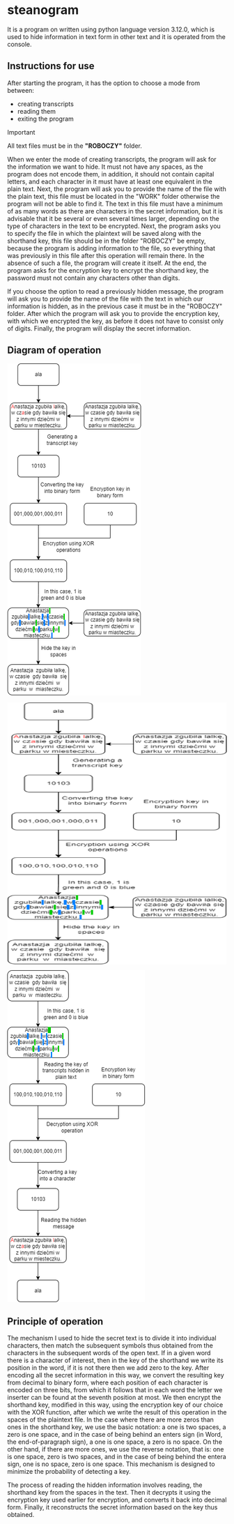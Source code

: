 # steanogram

It is a program on written using python language version 3.12.0, which is used to hide information in text form in other text and it is operated from the console.

## Instructions for use

After starting the program, it has the option to choose a mode from between:
* creating transcripts 
* reading them
* exiting the program

> [!IMPORTANT]
> All text files must be in the **"ROBOCZY"** folder.

When we enter the mode of creating transcripts, the program will ask for the information we want to hide. It must not have any spaces, as the program does not encode them, in addition, it should not contain capital letters, and each character in it must have at least one equivalent in the plain text. Next, the program will ask you to provide the name of the file with the plain text, this file must be located in the "WORK" folder otherwise the program will not be able to find it. The text in this file must have a minimum of as many words as there are characters in the secret information, but it is advisable that it be several or even several times larger, depending on the type of characters in the text to be encrypted. Next, the program asks you to specify the file in which the plaintext will be saved along with the shorthand key, this file should be in the folder "ROBOCZY" be empty, because the program is adding information to the file, so everything that was previously in this file after this operation will remain there. In the absence of such a file, the program will create it itself. At the end, the program asks for the encryption key to encrypt the shorthand key, the password must not contain any characters other than digits.

If you choose the option to read a previously hidden message, the program will ask you to provide the name of the file with the text in which our information is hidden, as in the previous case it must be in the "ROBOCZY" folder. After which the program will ask you to provide the encryption key, with which we encrypted the key, as before it does not have to consist only of digits. Finally, the program will display the secret information.

## Diagram of operation
![Diagram_ukrywania.png](Diagram_ukrywania.png)

<img src="Diagram_ukrywania.png" 
        alt="Picture" 
        width="800" 
        height="600" 
        style="display: block; margin: 0 auto" />

![Diagram_odczytu.png](Diagram_odczytu.png) 

## Principle of operation

The mechanism I used to hide the secret text is to divide it into individual characters, then match the subsequent symbols thus obtained from the characters in the subsequent words of the open text. If in a given word there is a character of interest, then in the key of the shorthand we write its position in the word, if it is not there then we add zero to the key. After encoding all the secret information in this way, we convert the resulting key from decimal to binary form, where each position of each character is encoded on three bits, from which it follows that in each word the letter we inserter can be found at the seventh position at most. We then encrypt the shorthand key, modified in this way, using the encryption key of our choice with the XOR function, after which we write the result of this operation in the spaces of the plaintext file. In the case where there are more zeros than ones in the shorthand key, we use the basic notation: a one is two spaces, a zero is one space, and in the case of being behind an enters sign (in Word, the end-of-paragraph sign), a one is one space, a zero is no space. On the other hand, if there are more ones, we use the reverse notation, that is: one is one space, zero is two spaces, and in the case of being behind the entera sign, one is no space, zero is one space. This mechanism is designed to minimize the probability of detecting a key.

The process of reading the hidden information involves reading, the shorthand key from the spaces in the text. Then it decrypts it using the encryption key used earlier for encryption, and converts it back into decimal form. Finally, it reconstructs the secret information based on the key thus obtained.
